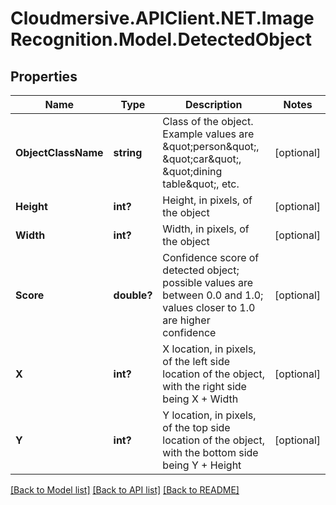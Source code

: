 # Cloudmersive.APIClient.NET.ImageRecognition.Model.DetectedObject
## Properties

Name | Type | Description | Notes
------------ | ------------- | ------------- | -------------
**ObjectClassName** | **string** | Class of the object.  Example values are \&quot;person\&quot;, \&quot;car\&quot;, \&quot;dining table\&quot;, etc. | [optional] 
**Height** | **int?** | Height, in pixels, of the object | [optional] 
**Width** | **int?** | Width, in pixels, of the object | [optional] 
**Score** | **double?** | Confidence score of detected object; possible values are between 0.0 and 1.0; values closer to 1.0 are higher confidence | [optional] 
**X** | **int?** | X location, in pixels, of the left side location of the object, with the right side being X + Width | [optional] 
**Y** | **int?** | Y location, in pixels, of the top side location of the object, with the bottom side being Y + Height | [optional] 

[[Back to Model list]](../README.md#documentation-for-models) [[Back to API list]](../README.md#documentation-for-api-endpoints) [[Back to README]](../README.md)

